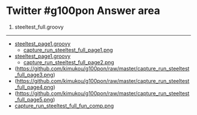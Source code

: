 Twitter #g100pon Answer area
==========


1. steeltest_full.groovy
------
* [steeltest_page1.groovy](steeltest_page1.groovy)
	* [capture_run_steeltest_full_page1.png](https://github.com/kimukou/g100pon/raw/master/capture_run_steeltest_full_page1.png)
* [steeltest_page1.groovy](https://github.com/kimukou/g100pon/raw/master/steeltest_page2.groovy)
	* [capture_run_steeltest_full_page2.png](https://github.com/kimukou/g100pon/raw/master/capture_run_steeltest_full_page2.png)
* (https://github.com/kimukou/g100pon/raw/master/capture_run_steeltest_full_page3.png)
* (https://github.com/kimukou/g100pon/raw/master/capture_run_steeltest_full_page4.png)
* (https://github.com/kimukou/g100pon/raw/master/capture_run_steeltest_full_page5.png)
* [capture_run_steeltest_full_fun_comp.png](capture_run_steeltest_full_fun_comp.png)

